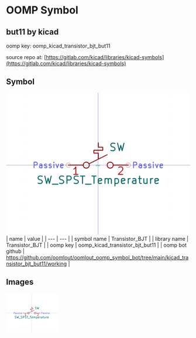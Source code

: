 # OOMP Symbol  
## but11  by kicad  
  
oomp key: oomp_kicad_transistor_bjt_but11  
  
source repo at: [https://gitlab.com/kicad/libraries/kicad-symbols](https://gitlab.com/kicad/libraries/kicad-symbols)  
## Symbol  
  
[![working.png](working_600.png)](working.png)  
| name | value | 
| --- | --- | 
| symbol name | Transistor_BJT | 
| library name | Transistor_BJT | 
| oomp key | oomp_kicad_transistor_bjt_but11 | 
| oomp bot github | https://github.com/oomlout/oomlout_oomp_symbol_bot/tree/main/kicad_transistor_bjt_but11/working | 
## Images  
  
[![working.png](working_140.png)](working.png)  
